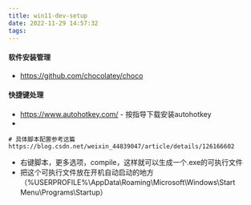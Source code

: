 ```yaml
---
title: win11-dev-setup
date: 2022-11-29 14:57:32
tags:
---
```

#### 软件安装管理
- https://github.com/chocolatey/choco

#### 快捷键处理

- https://www.autohotkey.com/ - 按指导下载安装autohotkey
- 
```
# 具体脚本配置参考这篇
https://blog.csdn.net/weixin_44839047/article/details/126166602
```
- 右键脚本，更多选项，compile，这样就可以生成一个.exe的可执行文件
- 把这个可执行文件放在开机自动启动的地方（%USERPROFILE%\AppData\Roaming\Microsoft\Windows\Start Menu\Programs\Startup）